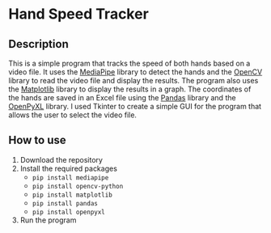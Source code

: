 # Hand Speed Tracker

## Description
This is a simple program that tracks the speed of both hands based on a video file. It uses the [MediaPipe](https://google.github.io/mediapipe/) library to detect the hands and the [OpenCV](https://opencv.org/) library to read the video file and display the results. The program also uses the [Matplotlib](https://matplotlib.org/) library to display the results in a graph. The coordinates of the hands are saved in an Excel file using the [Pandas](https://pandas.pydata.org/) library and the [OpenPyXL](https://openpyxl.readthedocs.io/en/stable/) library. I used Tkinter to create a simple GUI for the program that allows the user to select the video file.

## How to use
1. Download the repository
2. Install the required packages
    - `pip install mediapipe`
    - `pip install opencv-python`
    - `pip install matplotlib`
    - `pip install pandas`
    - `pip install openpyxl`
3. Run the program
